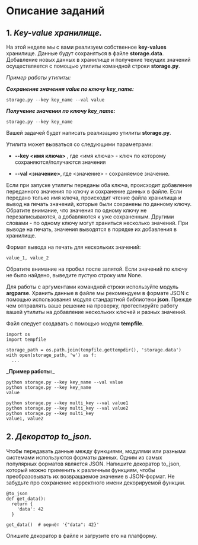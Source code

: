 # Описание заданий

## 1. **_Key-value хранилище._**

На этой неделе мы с вами реализуем собственное **key-values** хранилище. Данные будут сохраняться в файле 
**storage.data**. Добавление новых данных в хранилище и получение текущих значений осуществляется с помощью 
утилиты командной строки **storage.py**.

_Пример работы утилиты:_

**_Сохранение значения value по ключу key_name:_**

```
storage.py --key key_name --val value
```

**_Получение значения по ключу key_name:_**

```
storage.py --key key_name
```

Вашей задачей будет написать реализацию утилиты **storage.py**.

Утилита может вызваться со следующими параметрами:

- **--key <имя ключа>** , где <имя ключа> - ключ по которому сохраняются/получаются значения

- **--val <значение>**, где <значение> - сохраняемое значение.

Если при запуске утилиты переданы оба ключа, происходит добавление переданного значения по ключу и сохранение данных в 
файле. Если передано только имя ключа, происходит чтение файла хранилища и вывод на печать значений, которые были 
сохранены по данному ключу.  Обратите внимание, что значения по одному ключу не перезаписываются, а добавляются к уже 
сохраненным. Другими словами - по одному ключу могут храниться несколько значений. При выводе на печать, значения 
выводятся в порядке их добавления в хранилище. 

Формат вывода на печать для нескольких значений:  

```
value_1, value_2
```

Обратите внимание на пробел после запятой. Если значений по ключу не было найдено, выведите пустую строку или None.

Для работы с аргументами командной строки используйте модуль **argparse**. Хранить данные в файле мы рекомендуем в 
формате JSON с помощью использования модуля стандартной библиотеки **json**. Прежде чем отправлять ваше решение на 
проверку, протестируйте работу вашей утилиты на добавление нескольких ключей и разных значений.

Файл следует создавать с помощью модуля **tempfile**. 

```
import os
import tempfile

storage_path = os.path.join(tempfile.gettempdir(), 'storage.data')
with open(storage_path, 'w') as f:
  ...
```

**_Пример работы:**_

```
python storage.py --key key_name --val value
python storage.py --key key_name
value

python storage.py --key multi_key --val value1
python storage.py --key multi_key --val value2
python storage.py --key multi_key
value1, value2
```

## 2. **_Декоратор to_json._**

Чтобы передавать данные между функциями, модулями или разными системами используются форматы данных. Одним из самых 
популярных форматов является JSON. Напишите декоратор to_json, который можно применить к различным функциям, чтобы 
преобразовывать их возвращаемое значение в JSON-формат. Не забудьте про сохранение корректного имени декорируемой 
функции.

```
@to_json
def get_data():
  return {
    'data': 42
  }
  
get_data()  # вернёт '{"data": 42}'
```

Опишите декоратор в файле и загрузите его на платформу.
